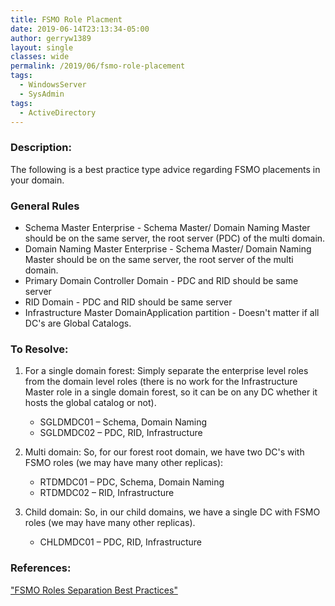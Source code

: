 ```yaml
---
title: FSMO Role Placment
date: 2019-06-14T23:13:34-05:00
author: gerryw1389
layout: single
classes: wide
permalink: /2019/06/fsmo-role-placement
tags:
  - WindowsServer
  - SysAdmin
tags:
  - ActiveDirectory
---
```

<!--more-->

### Description:

The following is a best practice type advice regarding FSMO placements in your domain.

### General Rules

- Schema Master Enterprise - Schema Master/ Domain Naming Master should be on the same server, the root server (PDC) of the multi domain.
- Domain Naming Master Enterprise - Schema Master/ Domain Naming Master should be on the same server, the root server of the multi domain.
- Primary Domain Controller Domain - PDC and RID should be same server
- RID Domain - PDC and RID should be same server
- Infrastructure Master DomainApplication partition - Doesn't matter if all DC's are Global Catalogs. 

### To Resolve:

1. For a single domain forest: Simply separate the enterprise level roles from the domain level roles (there is no work for the Infrastructure Master role in a single domain forest, so it can be on any DC whether it hosts the global catalog or not).

   - SGLDMDC01 – Schema, Domain Naming
   - SGLDMDC02 – PDC, RID, Infrastructure

2. Multi domain: So, for our forest root domain, we have two DC's with FSMO roles (we may have many other replicas):

   - RTDMDC01 – PDC, Schema, Domain Naming
   - RTDMDC02 – RID, Infrastructure

3. Child domain: So, in our child domains, we have a single DC with FSMO roles (we may have many other replicas).

   - CHLDMDC01 – PDC, RID, Infrastructure

### References:

["FSMO Roles Separation Best Practices"](https://nyuktech.wordpress.com/2014/06/16/fsmo-roles-separation-best-practices/)
